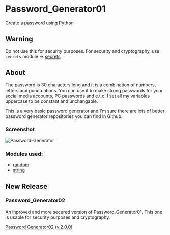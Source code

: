 # Password_Generator01
Create a password using Python

## Warning
Do not use this for security purposes. For security and cryptography, use `secrets` module => [secrets](https://docs.python.org/3/library/secrets.html?highlight=secrets#module-secrets)

## About
The password is 30 characters long and it is a combination of numbers, letters and punctuations. You can use it to make strong passwords for your social media accounts, PC passwords and e.t.c. I set all my variables uppercase to be constant and unchangable.

 This is a very basic password generator and I'm sure there are lots of better password generator repositories you can find in Github.

### Screenshot
![Password-Generator](https://user-images.githubusercontent.com/124906353/217871873-3e7ed045-6c81-4780-8fe4-25add7714815.PNG)

### Modules used:
* [random](https://docs.python.org/3/library/random.html#module-random)
* [string](https://docs.python.org/3/library/string.html?highlight=string#module-string)

## New Release
### Password_Generator02
An inproved and more secured version of Password_Generator01. This one is usable for security purposes and cryptography.

[Password Generator02 (v.2.0.0)](https://github.com/BazarganDev/Password-Generator/releases/tag/Security)
